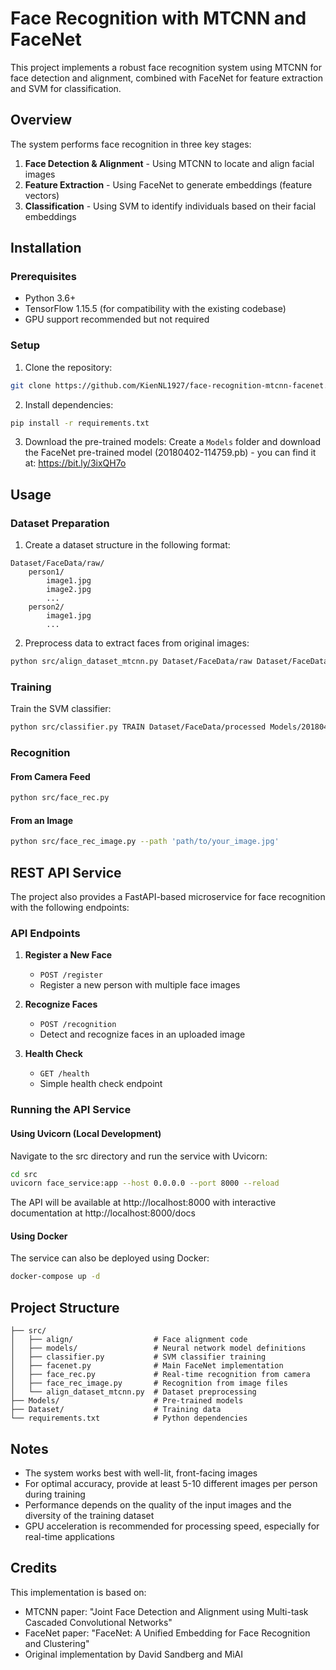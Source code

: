 # Face Recognition with MTCNN and FaceNet

This project implements a robust face recognition system using MTCNN for face detection and alignment, combined with FaceNet for feature extraction and SVM for classification.

## Overview

The system performs face recognition in three key stages:
1. **Face Detection & Alignment** - Using MTCNN to locate and align facial images
2. **Feature Extraction** - Using FaceNet to generate embeddings (feature vectors)
3. **Classification** - Using SVM to identify individuals based on their facial embeddings

## Installation

### Prerequisites

- Python 3.6+
- TensorFlow 1.15.5 (for compatibility with the existing codebase)
- GPU support recommended but not required

### Setup

1. Clone the repository:
```bash
git clone https://github.com/KienNL1927/face-recognition-mtcnn-facenet.git
```

2. Install dependencies:
```bash
pip install -r requirements.txt
```

3. Download the pre-trained models:
Create a `Models` folder and download the FaceNet pre-trained model (20180402-114759.pb) - you can find it at: https://bit.ly/3ixQH7o

## Usage

### Dataset Preparation

1. Create a dataset structure in the following format:
```
Dataset/FaceData/raw/
    person1/
        image1.jpg
        image2.jpg
        ...
    person2/
        image1.jpg
        ...
```

2. Preprocess data to extract faces from original images:
```bash
python src/align_dataset_mtcnn.py Dataset/FaceData/raw Dataset/FaceData/processed --image_size 160 --margin 32 --random_order --gpu_memory_fraction 0.25
```

### Training

Train the SVM classifier:
```bash
python src/classifier.py TRAIN Dataset/FaceData/processed Models/20180402-114759.pb Models/facemodel.pkl --batch_size 1000
```

### Recognition

#### From Camera Feed
```bash
python src/face_rec.py
```

#### From an Image
```bash
python src/face_rec_image.py --path 'path/to/your_image.jpg'
```

## REST API Service

The project also provides a FastAPI-based microservice for face recognition with the following endpoints:

### API Endpoints

1. **Register a New Face**
   - `POST /register`
   - Register a new person with multiple face images

2. **Recognize Faces**
   - `POST /recognition`
   - Detect and recognize faces in an uploaded image

3. **Health Check**
   - `GET /health`
   - Simple health check endpoint

### Running the API Service

#### Using Uvicorn (Local Development)
Navigate to the src directory and run the service with Uvicorn:
```bash
cd src
uvicorn face_service:app --host 0.0.0.0 --port 8000 --reload
```

The API will be available at http://localhost:8000 with interactive documentation at http://localhost:8000/docs

#### Using Docker
The service can also be deployed using Docker:
```bash
docker-compose up -d
```

## Project Structure

```
├── src/
│   ├── align/                  # Face alignment code
│   ├── models/                 # Neural network model definitions
│   ├── classifier.py           # SVM classifier training
│   ├── facenet.py              # Main FaceNet implementation
│   ├── face_rec.py             # Real-time recognition from camera
│   ├── face_rec_image.py       # Recognition from image files
│   └── align_dataset_mtcnn.py  # Dataset preprocessing
├── Models/                     # Pre-trained models
├── Dataset/                    # Training data
└── requirements.txt            # Python dependencies
```

## Notes

- The system works best with well-lit, front-facing images
- For optimal accuracy, provide at least 5-10 different images per person during training
- Performance depends on the quality of the input images and the diversity of the training dataset
- GPU acceleration is recommended for processing speed, especially for real-time applications

## Credits

This implementation is based on:
- MTCNN paper: "Joint Face Detection and Alignment using Multi-task Cascaded Convolutional Networks"
- FaceNet paper: "FaceNet: A Unified Embedding for Face Recognition and Clustering"
- Original implementation by David Sandberg and MìAI